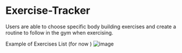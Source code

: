 # Exercise-Tracker
Users are able to choose specific body building exercises and create a routine to follow in the gym when exercising.


Example of Exercises List (for now )
![image](https://user-images.githubusercontent.com/87868992/194602284-9d437779-161e-4ec7-b552-65197f1165c4.png)
